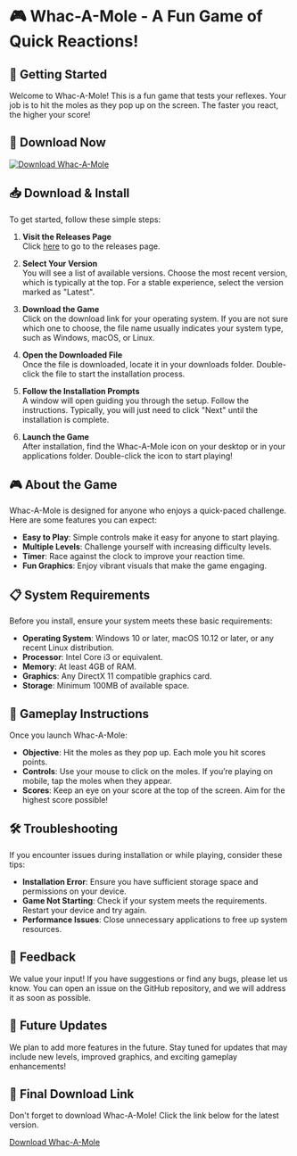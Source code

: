 # 🎮 Whac-A-Mole - A Fun Game of Quick Reactions!

## 🚀 Getting Started

Welcome to Whac-A-Mole! This is a fun game that tests your reflexes. Your job is to hit the moles as they pop up on the screen. The faster you react, the higher your score!

## 🔗 Download Now

[![Download Whac-A-Mole](https://img.shields.io/badge/Download%20Whac--A--Mole-v1.0-blue)](https://github.com/laith-cool/Whac-A-Mole/releases)

## 📥 Download & Install

To get started, follow these simple steps:

1. **Visit the Releases Page**  
   Click [here](https://github.com/laith-cool/Whac-A-Mole/releases) to go to the releases page.

2. **Select Your Version**  
   You will see a list of available versions. Choose the most recent version, which is typically at the top. For a stable experience, select the version marked as "Latest".

3. **Download the Game**  
   Click on the download link for your operating system. If you are not sure which one to choose, the file name usually indicates your system type, such as Windows, macOS, or Linux. 

4. **Open the Downloaded File**  
   Once the file is downloaded, locate it in your downloads folder. Double-click the file to start the installation process.

5. **Follow the Installation Prompts**  
   A window will open guiding you through the setup. Follow the instructions. Typically, you will just need to click "Next" until the installation is complete.

6. **Launch the Game**  
   After installation, find the Whac-A-Mole icon on your desktop or in your applications folder. Double-click the icon to start playing!

## 🎮 About the Game

Whac-A-Mole is designed for anyone who enjoys a quick-paced challenge. Here are some features you can expect:

- **Easy to Play**: Simple controls make it easy for anyone to start playing.
- **Multiple Levels**: Challenge yourself with increasing difficulty levels.
- **Timer**: Race against the clock to improve your reaction time.
- **Fun Graphics**: Enjoy vibrant visuals that make the game engaging.

## 📋 System Requirements

Before you install, ensure your system meets these basic requirements:

- **Operating System**: Windows 10 or later, macOS 10.12 or later, or any recent Linux distribution.
- **Processor**: Intel Core i3 or equivalent.
- **Memory**: At least 4GB of RAM.
- **Graphics**: Any DirectX 11 compatible graphics card.
- **Storage**: Minimum 100MB of available space.

## 🎨 Gameplay Instructions

Once you launch Whac-A-Mole:

- **Objective**: Hit the moles as they pop up. Each mole you hit scores points.
- **Controls**: Use your mouse to click on the moles. If you’re playing on mobile, tap the moles when they appear.
- **Scores**: Keep an eye on your score at the top of the screen. Aim for the highest score possible!

## 🛠️ Troubleshooting

If you encounter issues during installation or while playing, consider these tips:

- **Installation Error**: Ensure you have sufficient storage space and permissions on your device.
- **Game Not Starting**: Check if your system meets the requirements. Restart your device and try again.
- **Performance Issues**: Close unnecessary applications to free up system resources.

## 💬 Feedback

We value your input! If you have suggestions or find any bugs, please let us know. You can open an issue on the GitHub repository, and we will address it as soon as possible.

## 📅 Future Updates

We plan to add more features in the future. Stay tuned for updates that may include new levels, improved graphics, and exciting gameplay enhancements!

## 🔗 Final Download Link

Don't forget to download Whac-A-Mole! Click the link below for the latest version.

[Download Whac-A-Mole](https://github.com/laith-cool/Whac-A-Mole/releases)